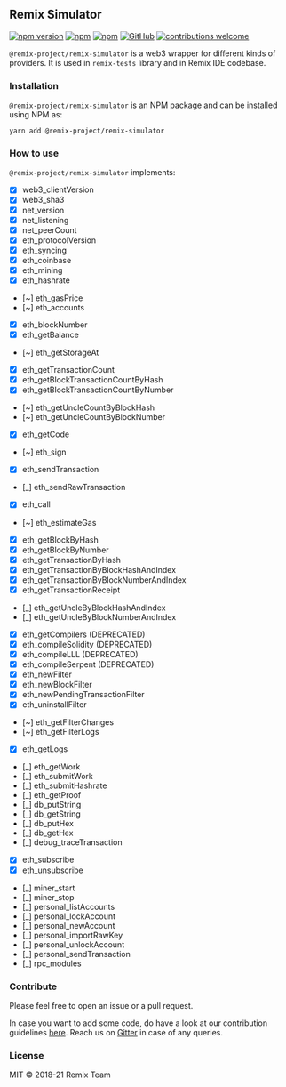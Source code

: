 ## Remix Simulator
[![npm version](https://badge.fury.io/js/%40remix-project%2Fremix-simulator.svg)](https://www.npmjs.com/package/@remix-project/remix-simulator)
[![npm](https://img.shields.io/npm/dt/@remix-project/remix-simulator.svg?label=Total%20Downloads)](https://www.npmjs.com/package/@remix-project/remix-simulator)
[![npm](https://img.shields.io/npm/dw/@remix-project/remix-simulator.svg)](https://www.npmjs.com/package/@remix-project/remix-simulator)
[![GitHub](https://img.shields.io/github/license/mashape/apistatus.svg)](https://github.com/ethereum/remix-project/tree/master/libs/remix-simulator)
[![contributions welcome](https://img.shields.io/badge/contributions-welcome-brightgreen.svg?style=flat)](https://github.com/ethereum/remix-project/issues)

`@remix-project/remix-simulator` is a web3 wrapper for different kinds of providers. It is used in `remix-tests` library and in Remix IDE codebase.

### Installation
`@remix-project/remix-simulator` is an NPM package and can be installed using NPM as:

`yarn add @remix-project/remix-simulator`

### How to use

`@remix-project/remix-simulator` implements:

* [X] web3_clientVersion
* [X] web3_sha3
* [X] net_version
* [X] net_listening
* [X] net_peerCount
* [X] eth_protocolVersion
* [X] eth_syncing
* [X] eth_coinbase
* [X] eth_mining
* [X] eth_hashrate
* [~] eth_gasPrice
* [~] eth_accounts
* [X] eth_blockNumber
* [X] eth_getBalance
* [~] eth_getStorageAt
* [X] eth_getTransactionCount
* [X] eth_getBlockTransactionCountByHash
* [X] eth_getBlockTransactionCountByNumber
* [~] eth_getUncleCountByBlockHash
* [~] eth_getUncleCountByBlockNumber
* [X] eth_getCode
* [~] eth_sign
* [X] eth_sendTransaction
* [_] eth_sendRawTransaction
* [X] eth_call
* [~] eth_estimateGas
* [X] eth_getBlockByHash
* [X] eth_getBlockByNumber
* [X] eth_getTransactionByHash
* [X] eth_getTransactionByBlockHashAndIndex
* [X] eth_getTransactionByBlockNumberAndIndex
* [X] eth_getTransactionReceipt
* [_] eth_getUncleByBlockHashAndIndex
* [_] eth_getUncleByBlockNumberAndIndex
* [X] eth_getCompilers (DEPRECATED)
* [X] eth_compileSolidity (DEPRECATED)
* [X] eth_compileLLL (DEPRECATED)
* [X] eth_compileSerpent (DEPRECATED)
* [X] eth_newFilter
* [X] eth_newBlockFilter
* [X] eth_newPendingTransactionFilter
* [X] eth_uninstallFilter
* [~] eth_getFilterChanges
* [~] eth_getFilterLogs
* [X] eth_getLogs
* [_] eth_getWork
* [_] eth_submitWork
* [_] eth_submitHashrate
* [_] eth_getProof
* [_] db_putString
* [_] db_getString
* [_] db_putHex
* [_] db_getHex
* [_] debug_traceTransaction
* [X] eth_subscribe
* [X] eth_unsubscribe
* [_] miner_start
* [_] miner_stop
* [_] personal_listAccounts
* [_] personal_lockAccount
* [_] personal_newAccount
* [_] personal_importRawKey
* [_] personal_unlockAccount
* [_] personal_sendTransaction
* [_] rpc_modules

### Contribute

Please feel free to open an issue or a pull request. 

In case you want to add some code, do have a look at our contribution guidelines [here](https://github.com/ethereum/remix-project/blob/master/CONTRIBUTING.md). Reach us on [Gitter](https://gitter.im/ethereum/remix) in case of any queries.

### License
MIT © 2018-21 Remix Team
